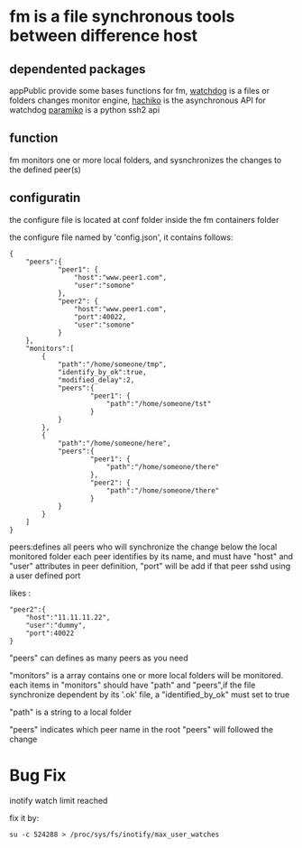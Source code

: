 # fm is a file synchronous tools between difference host
## dependented packages
appPublic provide some bases functions for fm,
[watchdog](https://pypi.org/project/watchdog/) is a files or folders changes monitor engine,
[hachiko](https://github.com/biesnecker/hachiko) is the asynchronous API for watchdog
[paramiko](https://github.com/paramiko/paramiko) is a python ssh2 api

## function
fm monitors one or more local folders, and sysnchronizes the changes to the defined peer(s)

## configuratin
the configure file is located at conf folder inside the fm containers folder

the configure file named by 'config.json', it contains follows:
```
{
	"peers":{
			"peer1": {
				"host":"www.peer1.com",
				"user":"somone"
			},
			"peer2": {
				"host":"www.peer1.com",
				"port":40022,
				"user":"somone"
			}
	},
	"monitors":[
		{
			"path":"/home/someone/tmp",
			"identify_by_ok":true,
			"modified_delay":2,
			"peers":{
					"peer1": {
						"path":"/home/someone/tst"
					}
			}
		},
		{
			"path":"/home/someone/here",
			"peers":{
					"peer1": {
						"path":"/home/someone/there"
					},
					"peer2": {
						"path":"/home/someone/there"
					}
			}
		}
	]
}
```

peers:defines all peers who will synchronize the change below the local monitored folder 
each peer identifies by its name, and must have "host" and "user" attributes in peer definition, "port" will be add if that peer sshd using a user defined port

likes :
```
"peer2":{
	"host":"11.11.11.22",
	"user":"dummy",
	"port":40022
}
```

"peers" can defines as many peers as you need


"monitors" is a array contains one or more local folders will be monitored.
each items in "monitors" should have "path" and "peers",if the file synchronize dependent by its '.ok' file, a "identified_by_ok" must set to true 

"path" is a string to a local folder

"peers" indicates which peer name in the root "peers" will followed the change

# Bug Fix #
inotify watch limit reached

fix it by:
```
su -c 524288 > /proc/sys/fs/inotify/max_user_watches
```


